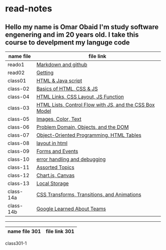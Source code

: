 # read-notes
## Hello my name is Omar Obaid I'm study software engenering and im 20 years old. I take this course to develpment my languge code


name file | file link 
----------|----------
 reado1   |    [Markdown and github](https://omarobaid1.github.io/read-notes201/reado1)
 read02   |     [Getting](https://omarobaid1.github.io/read-notes201/read02)
 class01  |    [HTML & Java script](https://omarobaid1.github.io/read-notes201/class-01)
 class-02 |    [Basics of HTML, CSS & JS](https://omarobaid1.github.io/read-notes201/class-02)
 class-04 |    [HTML Links, CSS Layout, JS Function](https://omarobaid1.github.io/read-notes201/class-04)
 class-03 |    [HTML Lists, Control Flow with JS, and the CSS Box Model](https://omarobaid1.github.io/read-notes201/class-3)
 class-05 |    [Images, Color, Text](https://omarobaid1.github.io/read-notes201/class-5)
 class-06 |    [Problem Domain, Objects, and the DOM](https://omarobaid1.github.io/read-notes201/class-06)
 class-07 |    [Object-Oriented Programming, HTML Tables](https://omarobaid1.github.io/read-notes201/class-07)
 class-08 |    [layout in html](https://omarobaid1.github.io/read-notes201/calss-08)
 class-09 |    [Forms and Events](https://omarobaid1.github.io/read-notes201/class-09) 
 class-10 |    [error handling and debugging](https://omarobaid1.github.io/read-notes201/class-10)
 class-11 |    [Assorted Topics](https://omarobaid1.github.io/read-notes201/class-11)
 class-12 |    [ Chart.js, Canvas](https://omarobaid1.github.io/read-notes201/class-12)
 class-13 |    [Local Storage](https://omarobaid1.github.io/read-notes201/class-13)
 class-14a|    [CSS Transforms, Transitions, and Animations](https://omarobaid1.github.io/read-notes201/class-14a)
 class-14b|     [Google Learned About Teams](https://omarobaid1.github.io/read-notes201/class-14b)
 ----------------------------------------------------

name file 301| file link 301
-------------|----------
class301-1